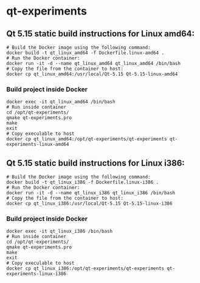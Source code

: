 # qt-experiments

## Qt 5.15 static build instructions for Linux amd64:

    # Build the Docker image using the following command:
    docker build -t qt_linux_amd64 -f Dockerfile.linux-amd64 .
    # Run the Docker container:
    docker run -it -d --name qt_linux_amd64 qt_linux_amd64 /bin/bash
    # Copy the file from the container to host:
    docker cp qt_linux_amd64:/usr/local/Qt-5.15 Qt-5.15-linux-amd64

### Build project inside Docker

    docker exec -it qt_linux_amd64 /bin/bash
    # Run inside container
    cd /opt/qt-experiments/
    qmake qt-experiments.pro
    make
    exit
    # Copy execulable to host
    docker cp qt_linux_amd64:/opt/qt-experiments/qt-experiments qt-experiments-linux-amd64

## Qt 5.15 static build instructions for Linux i386:

    # Build the Docker image using the following command:
    docker build -t qt_linux_i386 -f Dockerfile.linux-i386 .
    # Run the Docker container:
    docker run -it -d --name qt_linux_i386 qt_linux_i386 /bin/bash
    # Copy the file from the container to host:
    docker cp qt_linux_i386:/usr/local/Qt-5.15 Qt-5.15-linux-i386

### Build project inside Docker

    docker exec -it qt_linux_i386 /bin/bash
    # Run inside container
    cd /opt/qt-experiments/
    qmake qt-experiments.pro
    make
    exit
    # Copy execulable to host
    docker cp qt_linux_i386:/opt/qt-experiments/qt-experiments qt-experiments-linux-i386
